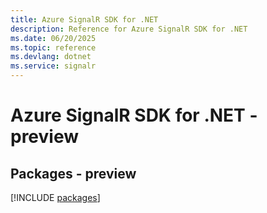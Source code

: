 ```yaml
---
title: Azure SignalR SDK for .NET
description: Reference for Azure SignalR SDK for .NET
ms.date: 06/20/2025
ms.topic: reference
ms.devlang: dotnet
ms.service: signalr
---
```

# Azure SignalR SDK for .NET - preview
## Packages - preview
[!INCLUDE [packages](signalr-index.md)]